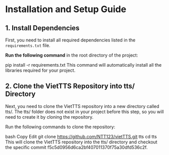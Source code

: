 # Installation and Setup Guide

## 1. Install Dependencies

First, you need to install all required dependencies listed in the `requirements.txt` file.

**Run the following command** in the root directory of the project:


pip install -r requirements.txt
This command will automatically install all the libraries required for your project.

## 2. Clone the VietTTS Repository into tts/ Directory
Next, you need to clone the VietTTS repository into a new directory called tts/. The tts/ folder does not exist in your project before this step, so you will need to create it by cloning the repository.

Run the following commands to clone the repository:

bash
Copy
Edit
git clone https://github.com/NTT123/vietTTS.git tts
cd tts
This will clone the VietTTS repository into the tts/ directory and checkout the specific commit f5c5d0956d6ca2bf407011370f75a30dfd536c2f.



